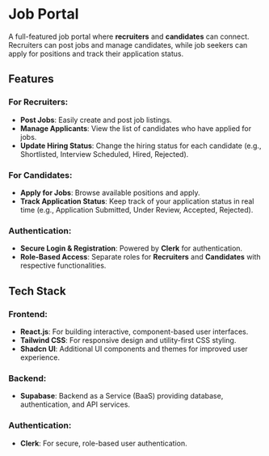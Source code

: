 # Job Portal 

A full-featured job portal where **recruiters** and **candidates** can connect. Recruiters can post jobs and manage candidates, while job seekers can apply for positions and track their application status.

## **Features**

### **For Recruiters:**
- **Post Jobs**: Easily create and post job listings.
- **Manage Applicants**: View the list of candidates who have applied for jobs.
- **Update Hiring Status**: Change the hiring status for each candidate (e.g., Shortlisted, Interview Scheduled, Hired, Rejected).

### **For Candidates:**
- **Apply for Jobs**: Browse available positions and apply.
- **Track Application Status**: Keep track of your application status in real time (e.g., Application Submitted, Under Review, Accepted, Rejected).

### **Authentication**:
- **Secure Login & Registration**: Powered by **Clerk** for authentication.
- **Role-Based Access**: Separate roles for **Recruiters** and **Candidates** with respective functionalities.

## **Tech Stack**

### **Frontend**:
- **React.js**: For building interactive, component-based user interfaces.
- **Tailwind CSS**: For responsive design and utility-first CSS styling.
- **Shadcn UI**: Additional UI components and themes for improved user experience.

### **Backend**:
- **Supabase**: Backend as a Service (BaaS) providing database, authentication, and API services.

### **Authentication**:
- **Clerk**: For secure, role-based user authentication.
